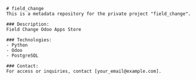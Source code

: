 
    # field_change
    This is a metadata repository for the private project "field_change".

    ### Description:
    Field Change Odoo Apps Store

    ### Technologies:
    - Python
    - Odoo
    - PostgreSQL

    ### Contact:
    For access or inquiries, contact [your_email@example.com].
    
